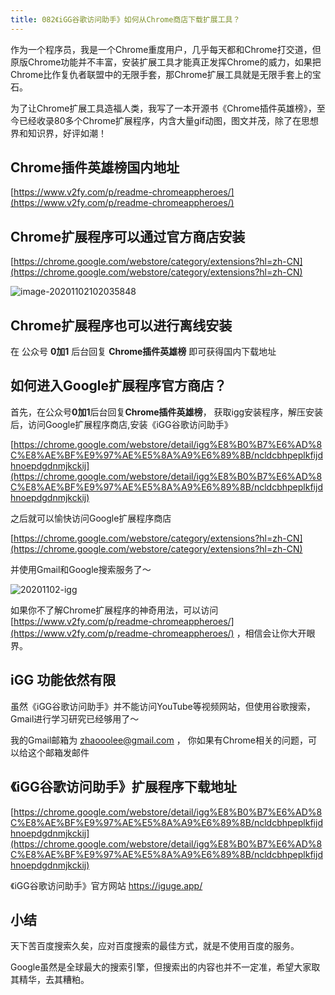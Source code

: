 ```yaml
---
title: 082《iGG谷歌访问助手》如何从Chrome商店下载扩展工具？
---
```


作为一个程序员，我是一个Chrome重度用户，几乎每天都和Chrome打交道，但原版Chrome功能并不丰富，安装扩展工具才能真正发挥Chrome的威力，如果把Chrome比作复仇者联盟中的无限手套，那Chrome扩展工具就是无限手套上的宝石。




为了让Chrome扩展工具造福人类，我写了一本开源书《Chrome插件英雄榜》，至今已经收录80多个Chrome扩展程序，内含大量gif动图，图文并茂，除了在思想界和知识界，好评如潮！

## Chrome插件英雄榜国内地址

[https://www.v2fy.com/p/readme-chromeappheroes/](https://www.v2fy.com/p/readme-chromeappheroes/)


## Chrome扩展程序可以通过官方商店安装
[https://chrome.google.com/webstore/category/extensions?hl=zh-CN](https://chrome.google.com/webstore/category/extensions?hl=zh-CN)



![image-20201102102035848](https://www.v2fy.com/asset/0i/ChromeAppHeroes/page/082-iguge-2020-11-02.assets/image-20201102102035848.png)

## Chrome扩展程序也可以进行离线安装

在 公众号 **0加1** 后台回复 **Chrome插件英雄榜** 即可获得国内下载地址



## 如何进入Google扩展程序官方商店？



首先，在公众号**0加1**后台回复**Chrome插件英雄榜**， 获取igg安装程序，解压安装后，访问Google扩展程序商店,安装《iGG谷歌访问助手》

[https://chrome.google.com/webstore/detail/igg%E8%B0%B7%E6%AD%8C%E8%AE%BF%E9%97%AE%E5%8A%A9%E6%89%8B/ncldcbhpeplkfijdhnoepdgdnmjkckij](https://chrome.google.com/webstore/detail/igg%E8%B0%B7%E6%AD%8C%E8%AE%BF%E9%97%AE%E5%8A%A9%E6%89%8B/ncldcbhpeplkfijdhnoepdgdnmjkckij)

之后就可以愉快访问Google扩展程序商店

[https://chrome.google.com/webstore/category/extensions?hl=zh-CN](https://chrome.google.com/webstore/category/extensions?hl=zh-CN)

并使用Gmail和Google搜索服务了～



![20201102-igg](https://www.v2fy.com/asset/0i/ChromeAppHeroes/page/082-iguge-2020-11-02.assets/20201102-igg.gif)





如果你不了解Chrome扩展程序的神奇用法，可以访问 [https://www.v2fy.com/p/readme-chromeappheroes/](https://www.v2fy.com/p/readme-chromeappheroes/)  ，相信会让你大开眼界。



## iGG 功能依然有限

虽然《iGG谷歌访问助手》并不能访问YouTube等视频网站，但使用谷歌搜索，Gmail进行学习研究已经够用了～

我的Gmail邮箱为 zhaooolee@gmail.com ， 你如果有Chrome相关的问题，可以给这个邮箱发邮件





## 《iGG谷歌访问助手》扩展程序下载地址

[https://chrome.google.com/webstore/detail/igg%E8%B0%B7%E6%AD%8C%E8%AE%BF%E9%97%AE%E5%8A%A9%E6%89%8B/ncldcbhpeplkfijdhnoepdgdnmjkckij](https://chrome.google.com/webstore/detail/igg%E8%B0%B7%E6%AD%8C%E8%AE%BF%E9%97%AE%E5%8A%A9%E6%89%8B/ncldcbhpeplkfijdhnoepdgdnmjkckij)


《iGG谷歌访问助手》官方网站  https://iguge.app/


## 小结



天下苦百度搜索久矣，应对百度搜索的最佳方式，就是不使用百度的服务。

Google虽然是全球最大的搜索引擎，但搜索出的内容也并不一定准，希望大家取其精华，去其糟粕。





